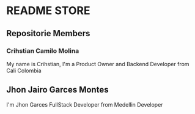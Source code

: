 # README STORE

## Repositorie Members

### Crihstian Camilo Molina
My name is Crihstian, I'm a Product Owner and Backend Developer from Cali Colombia

## Jhon Jairo Garces Montes
I'm Jhon Garces FullStack Developer from Medellin Developer

